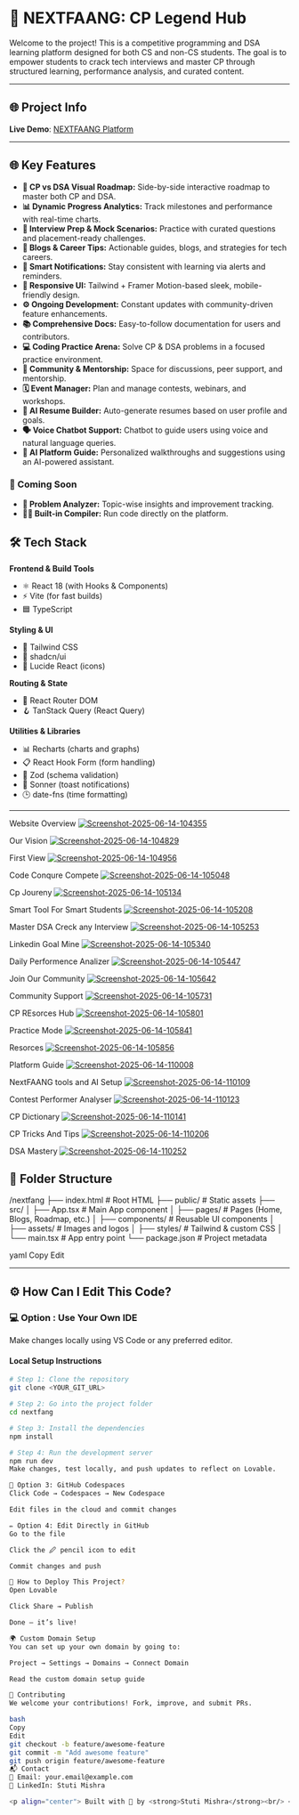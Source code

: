 # 🧠 NEXTFAANG: CP Legend Hub

Welcome to the project! This is a competitive programming and DSA learning platform designed for both CS and non-CS students. The goal is to empower students to crack tech interviews and master CP through structured learning, performance analysis, and curated content.

---

## 🌐 Project Info

**Live Demo**: [NEXTFAANG Platform](https://nextfang-cp.vercel.app/)

---

<section>
  <h2>🌐 Key Features</h2>
  <ul>
    <li><strong>📍 CP vs DSA Visual Roadmap:</strong> Side-by-side interactive roadmap to master both CP and DSA.</li>
    <li><strong>📊 Dynamic Progress Analytics:</strong> Track milestones and performance with real-time charts.</li>
    <li><strong>🧠 Interview Prep & Mock Scenarios:</strong> Practice with curated questions and placement-ready challenges.</li>
    <li><strong>📝 Blogs & Career Tips:</strong> Actionable guides, blogs, and strategies for tech careers.</li>
    <li><strong>🔔 Smart Notifications:</strong> Stay consistent with learning via alerts and reminders.</li>
    <li><strong>📱 Responsive UI:</strong> Tailwind + Framer Motion-based sleek, mobile-friendly design.</li>
    <li><strong>⚙️ Ongoing Development:</strong> Constant updates with community-driven feature enhancements.</li>
    <li><strong>📚 Comprehensive Docs:</strong> Easy-to-follow documentation for users and contributors.</li>
    <li><strong>💻 Coding Practice Arena:</strong> Solve CP & DSA problems in a focused practice environment.</li>
    <li><strong>🤝 Community & Mentorship:</strong> Space for discussions, peer support, and mentorship.</li>
    <li><strong>🗓️ Event Manager:</strong> Plan and manage contests, webinars, and workshops.</li>
    <li><strong>🧾 AI Resume Builder:</strong> Auto-generate resumes based on user profile and goals.</li>
    <li><strong>🗣️ Voice Chatbot Support:</strong> Chatbot to guide users using voice and natural language queries.</li>
    <li><strong>🤖 AI Platform Guide:</strong> Personalized walkthroughs and suggestions using an AI-powered assistant.</li>
  </ul>

  <h3>🧪 Coming Soon</h3>
  <ul>
    <li><strong>🧮 Problem Analyzer:</strong> Topic-wise insights and improvement tracking.</li>
    <li><strong>👨‍💻 Built-in Compiler:</strong> Run code directly on the platform.</li>
  </ul>
</section>


## 🛠️ Tech Stack

**Frontend & Build Tools**
- ⚛️ React 18 (with Hooks & Components)
- ⚡ Vite (for fast builds)
- 🟦 TypeScript

**Styling & UI**
- 🎨 Tailwind CSS
- 🧱 shadcn/ui
- 🧭 Lucide React (icons)

**Routing & State**
- 🧭 React Router DOM
- 🪝 TanStack Query (React Query)

**Utilities & Libraries**
- 📊 Recharts (charts and graphs)
- 📋 React Hook Form (form handling)
- 🔐 Zod (schema validation)
- 🔔 Sonner (toast notifications)
- 🕒 date-fns (time formatting)

---
Website Overview
<a href="https://ibb.co/B5ShS9ZY"><img src="https://i.ibb.co/jP1C1SMj/Screenshot-2025-06-14-104355.png" alt="Screenshot-2025-06-14-104355" border="0"></a>

Our Vision
<a href="https://ibb.co/F42X0Kwd"><img src="https://i.ibb.co/PGKM9NhV/Screenshot-2025-06-14-104829.png" alt="Screenshot-2025-06-14-104829" border="0"></a>

First View
<a href="https://ibb.co/wNLCx5Tf"><img src="https://i.ibb.co/RpSPVR1q/Screenshot-2025-06-14-104956.png" alt="Screenshot-2025-06-14-104956" border="0"></a>

Code Conqure Compete
<a href="https://ibb.co/MxH4VWTM"><img src="https://i.ibb.co/4nLGT9yP/Screenshot-2025-06-14-105048.png" alt="Screenshot-2025-06-14-105048" border="0"></a>

Cp Joureny
<a href="https://ibb.co/SXLMGqFq"><img src="https://i.ibb.co/vxtTR202/Screenshot-2025-06-14-105134.png" alt="Screenshot-2025-06-14-105134" border="0"></a>

Smart Tool For Smart Students 
<a href="https://ibb.co/vxJsqKMm"><img src="https://i.ibb.co/QF68Q1xn/Screenshot-2025-06-14-105208.png" alt="Screenshot-2025-06-14-105208" border="0"></a>

Master DSA Creck any Interview
<a href="https://ibb.co/QFHdbRcz"><img src="https://i.ibb.co/Y7dZRMWY/Screenshot-2025-06-14-105253.png" alt="Screenshot-2025-06-14-105253" border="0"></a>

Linkedin Goal Mine
<a href="https://ibb.co/5gBKxfCG"><img src="https://i.ibb.co/TxmWqFJY/Screenshot-2025-06-14-105340.png" alt="Screenshot-2025-06-14-105340" border="0"></a>

Daily Performence Analizer
<a href="https://ibb.co/5XYy7j37"><img src="https://i.ibb.co/vCsGtdWt/Screenshot-2025-06-14-105447.png" alt="Screenshot-2025-06-14-105447" border="0"></a>

Join Our Community
<a href="https://ibb.co/Qv331pZb"><img src="https://i.ibb.co/5hggfGdM/Screenshot-2025-06-14-105642.png" alt="Screenshot-2025-06-14-105642" border="0"></a>

Community Support
<a href="https://ibb.co/0jTfHqCd"><img src="https://i.ibb.co/4ZzjhW85/Screenshot-2025-06-14-105731.png" alt="Screenshot-2025-06-14-105731" border="0"></a>

CP REsorces Hub
<a href="https://ibb.co/Ps0ZNr6c"><img src="https://i.ibb.co/Q7tFfJKP/Screenshot-2025-06-14-105801.png" alt="Screenshot-2025-06-14-105801" border="0"></a>

Practice Mode
<a href="https://ibb.co/HDwn7rpd"><img src="https://i.ibb.co/pvVJ23ry/Screenshot-2025-06-14-105841.png" alt="Screenshot-2025-06-14-105841" border="0"></a>

Resorces
<a href="https://ibb.co/mV3V0FC7"><img src="https://i.ibb.co/cSjSwXcd/Screenshot-2025-06-14-105856.png" alt="Screenshot-2025-06-14-105856" border="0"></a>

Platform Guide
<a href="https://ibb.co/zTgGmTcL"><img src="https://i.ibb.co/dwvGfw93/Screenshot-2025-06-14-110008.png" alt="Screenshot-2025-06-14-110008" border="0"></a>

NextFAANG tools and AI Setup
<a href="https://ibb.co/mCwKfXqG"><img src="https://i.ibb.co/tMt6Vxs4/Screenshot-2025-06-14-110109.png" alt="Screenshot-2025-06-14-110109" border="0"></a>

Contest Performer Analyser
<a href="https://ibb.co/mCxPnygM"><img src="https://i.ibb.co/hRqTGdwt/Screenshot-2025-06-14-110123.png" alt="Screenshot-2025-06-14-110123" border="0"></a>

CP Dictionary
<a href="https://ibb.co/BKr1d75P"><img src="https://i.ibb.co/cXCmMpSv/Screenshot-2025-06-14-110141.png" alt="Screenshot-2025-06-14-110141" border="0"></a>

CP Tricks And Tips
<a href="https://ibb.co/bgGMXfVs"><img src="https://i.ibb.co/ynxcq3C6/Screenshot-2025-06-14-110206.png" alt="Screenshot-2025-06-14-110206" border="0"></a>

DSA Mastery
<a href="https://ibb.co/mF1TZd7M"><img src="https://i.ibb.co/LhbRjBf2/Screenshot-2025-06-14-110252.png" alt="Screenshot-2025-06-14-110252" border="0"></a>


## 📁 Folder Structure

/nextfang
├── index.html # Root HTML
├── public/ # Static assets
├── src/
│ ├── App.tsx # Main App component
│ ├── pages/ # Pages (Home, Blogs, Roadmap, etc.)
│ ├── components/ # Reusable UI components
│ ├── assets/ # Images and logos
│ ├── styles/ # Tailwind & custom CSS
│ └── main.tsx # App entry point
└── package.json # Project metadata

yaml
Copy
Edit

---

## ⚙️ How Can I Edit This Code?

### 💻 Option : Use Your Own IDE

Make changes locally using VS Code or any preferred editor.

#### Local Setup Instructions

```bash
# Step 1: Clone the repository
git clone <YOUR_GIT_URL>

# Step 2: Go into the project folder
cd nextfang

# Step 3: Install the dependencies
npm install

# Step 4: Run the development server
npm run dev
Make changes, test locally, and push updates to reflect on Lovable.

🧠 Option 3: GitHub Codespaces
Click Code → Codespaces → New Codespace

Edit files in the cloud and commit changes

✏️ Option 4: Edit Directly in GitHub
Go to the file

Click the 🖉 pencil icon to edit

Commit changes and push

🚀 How to Deploy This Project?
Open Lovable

Click Share → Publish

Done — it’s live!

🌍 Custom Domain Setup
You can set up your own domain by going to:

Project → Settings → Domains → Connect Domain

Read the custom domain setup guide

🤝 Contributing
We welcome your contributions! Fork, improve, and submit PRs.

bash
Copy
Edit
git checkout -b feature/awesome-feature
git commit -m "Add awesome feature"
git push origin feature/awesome-feature
📬 Contact
📧 Email: your.email@example.com
💼 LinkedIn: Stuti Mishra

<p align="center"> Built with 💙 by <strong>Stuti Mishra</strong><br/> <em>Empowering every student to become the next CP legend 💻🔥</em> </p> ```
